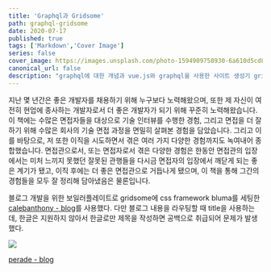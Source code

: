 ```yaml
---
title: 'Graphql과 Gridsome'
path: graphql-gridsome
date: 2020-07-17
published: true
tags: ['Markdown','Cover Image']
series: false
cover_image: https://images.unsplash.com/photo-1594909758930-6a610d5cd85a?ixlib=rb-1.2.1&ixid=eyJhcHBfaWQiOjEyMDd9&auto=format&fit=crop&w=334&q=80
canonical_url: false
description: "graphql에 대한 개념과 vue.js와 graphql을 사용한 사이트 생성기 gridsome를 알아보고 블로그 제작기"
---
```


지난 몇 년간은 좋은 개발자를 채용하기 위해 누구보다 노력해왔으며, 또한 제 자신이 여전히 현업에 종사하는 개발자로서 더 좋은 개발자가 되기 위해 꾸준히 노력해왔습니다. 이 책에는 수많은 면접자들을 대상으로 기술 인터뷰를 수행한 경험, 그리고 면접을 더 잘하기 위해 수많은 회사의 기술 면접 과정을 면밀히 살펴본 경험을 담았습니다. 그리고 이를 바탕으로, 저 또한 이직을 시도하면서 겪은 여러 가지 다양한 경험까지도 녹여내어 종합했습니다. 면접관으로서, 또는 면접자로서 겪은 다양한 경험은 한동안 면접관의 입장에서는 미처 느끼지 못했던 잘못된 관행들을 다시금 면접자의 입장에서 깨닫게 되는 좋은 계기가 됐고, 이직 후에는 더 좋은 면접관으로 거듭나게 됐으며, 이 책을 통해 그간의 경험들을 모두 잘 정리해 담아냈음은 물론입니다.

블로그 개발을 위한 보일러플레이트로 gridsome에 css framework bluma를 세팅한 [calebanthony - blog](https://github.com/calebanthony/gridsome-bulma)를 사용했다. 다만 블로그 내용을 라우팅할 때 title을 사용하는데, 한글은 지원하지 않아서 한글로만 제목을 작성하면 공백으로 취급되어 문제가 발생했다.

![](https://images.unsplash.com/photo-1594909758930-6a610d5cd85a?ixlib=rb-1.2.1&ixid=eyJhcHBfaWQiOjEyMDd9&auto=format&fit=crop&w=334&q=80)

[perade - blog](https://github.com/perade/blog)
